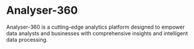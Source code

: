 # Analyser-360
Analyser-360 is a cutting-edge analytics platform designed to empower data analysts and businesses with comprehensive insights and intelligent data processing.
